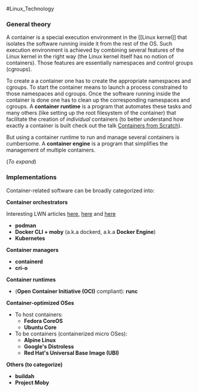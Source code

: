 #Linux_Technology

### General theory

A container is a special execution environment in the [[Linux kernel]] that isolates the software running inside it from the rest of the OS. Such execution environment is achieved by combining several features of the Linux kernel in the right way (the Linux kernel itself has no notion of containers). Those features are essentially namespaces and control groups (cgroups).

To create a a container one has to create the appropriate namespaces and cgroups. To start the container means to launch a process constrained to those namespaces and cgroups. Once the software running inside the container is done one has to clean up the corresponding namespaces and cgroups. A **container runtime** is a program that automates these tasks and many others (like setting up the root filesystem of the container) that facilitate the creation of *individual* containers (to better understand how exactly a container is built check out the talk [Containers from Scratch](https://www.youtube.com/watch?v=wyqoi52k5jM)).

But using a container runtime to run and manage several containers is cumbersome. A **container engine** is a program that simplifies the management of multiple containers.

(_To expand_)

### Implementations

Container-related software can be broadly categorized into:

**Container orchestrators**

Interesting LWN articles [here](https://lwn.net/Articles/902049/ "‌"), [here](https://lwn.net/Articles/905164/ "‌") and [here](https://lwn.net/Articles/907613/ "‌")

* **podman**
* **Docker CLI + moby** (a.k.a dockerd, a.k.a **Docker Engine**)
* **Kubernetes**

**Container managers**

- **containerd**
- **cri-o**

**Container runtimes**

- (**Open Container Initiative (OCI)** compliant): **runc**

**Container-optimized OSes**

  * To host containers:
    * **Fedora CoreOS**
    * **Ubuntu Core**
  * To be containers (containerized micro OSes):
    * **Alpine Linux**
    * **Google's Distroless**
    * **Red Hat's Universal Base Image (UBI)**

**Others (to categorize)**

- **buildah**
- **Project Moby**